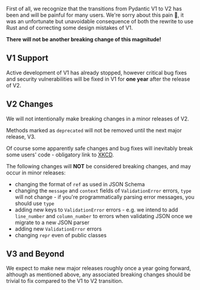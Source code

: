 First of all, we recognize that the transitions from Pydantic V1 to V2 has been and will be painful for many users.
We're sorry about this pain :pray:, it was an unfortunate but unavoidable consequence of both the rewrite to use Rust and of correcting some design mistakes of V1.

**There will not be another breaking change of this magnitude!**

## V1 Support

Active development of V1 has already stopped, however critical bug fixes and security vulnerabilities will be fixed in V1 for **one year** after the release of V2.

## V2 Changes

We will not intentionally make breaking changes in a minor releases of V2.

Methods marked as `deprecated` will not be removed until the next major release, V3.

Of course some apparently safe changes and bug fixes will inevitably break some users' code - obligatory link to [XKCD](https://m.xkcd.com/1172/).

The following changes will **NOT** be considered breaking changes, and may occur in minor releases:

* changing the format of `ref` as used in JSON Schema
* changing the `message` and `context` fields of `ValidationError` errors, `type` will not change - if you're programmatically parsing error messages, you should use `type`
* adding new keys to `ValidationError` errors - e.g. we intend to add `line_number` and `column_number` to errors when validating JSON once we migrate to a new JSON parser
* adding new `ValidationError` errors
* changing `repr` even of public classes

## V3 and Beyond

We expect to make new major releases roughly once a year going forward, although as mentioned above, any associated breaking changes should be trivial to fix compared to the V1 to V2 transition.

